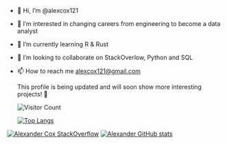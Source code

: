 - 👋 Hi, I’m @alexcox121
- 👀 I’m interested in changing careers from engineering to become a data analyst
- 🌱 I’m currently learning R & Rust
- 💞️ I’m looking to collaborate on StackOverlow, Python and SQL
- 📫 How to reach me alexcox121@gmail.com

  This profile is being updated and will soon show more interesting projects! 🙂

  ![Visitor Count](https://profile-counter.glitch.me/{alexcox121}/count.svg)

  [![Top Langs](https://github-readme-stats.vercel.app/api/top-langs/?username=alexcox121)](https://github.com/alexcox121/github-readme-stats)

[![Alexander Cox StackOverflow](https://github-readme-stackoverflow.vercel.app/?userID=21690262)](https://stackoverflow.com/users/21690262/alexander) [![Alexander GitHub stats](https://github-readme-stats.vercel.app/api?username=alexcox121&show_icons=true&theme=synthwave)](https://github.com/anuraghazra/github-readme-stats)

<!---
alexcox121/alexcox121 is a ✨ special ✨ repository because its `README.md` (this file) appears on your GitHub profile.
You can click the Preview link to take a look at your changes.
--->
